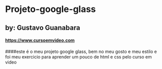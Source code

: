 # Projeto-google-glass
## by: Gustavo Guanabara
#### https://www.cursoemvideo.com

####este é o meu projeto google glass, bem no meu gosto e meu estilo e foi meu exercicio para aprender um pouco de html e css pelo curso em video
